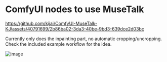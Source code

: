 # ComfyUI nodes to use MuseTalk

https://github.com/kijai/ComfyUI-MuseTalk-KJ/assets/40791699/2b86ba02-3da3-40be-9bd3-639dce2d03bc

Currently only does the inpainting part, no automatic cropping/uncropping. Check the included example workflow for the idea.

![image](https://github.com/kijai/ComfyUI-MuseTalk-KJ/assets/40791699/a6b119a1-0930-4b8e-bc26-db6dc8c7aa75)
